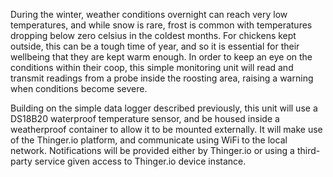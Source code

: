 During the winter, weather conditions overnight can reach very low temperatures, and while snow is rare, frost is common with temperatures dropping below zero celsius in the coldest months. For chickens kept outside, this can be a tough time of year, and so it is essential for their wellbeing that they are kept warm enough. In order to keep an eye on the conditions within their coop, this simple monitoring unit will read and transmit readings from a probe inside the roosting area, raising a warning when conditions become severe.

Building on the simple data logger described previously, this unit will use a DS18B20 waterproof temperature sensor, and be housed inside a weatherproof container to allow it to be mounted externally. It will make use of the Thinger.io platform, and communicate using WiFi to the local network. Notifications will be provided either by Thinger.io or using a third-party service given access to Thinger.io device instance.